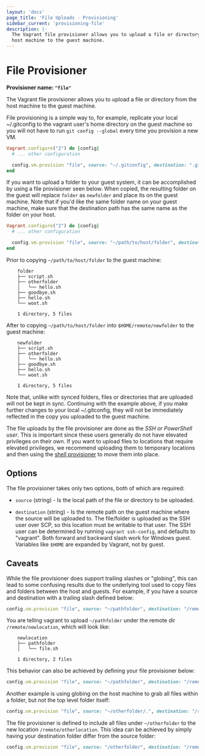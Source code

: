 ```yaml
---
layout: 'docs'
page_title: 'File Uploads - Provisioning'
sidebar_current: 'provisioning-file'
description: |-
  The Vagrant file provisioner allows you to upload a file or directory from the
  host machine to the guest machine.
---
```


# File Provisioner

**Provisioner name: `"file"`**

The Vagrant file provisioner allows you to upload a file or directory from the
host machine to the guest machine.

File provisioning is a simple way to, for example, replicate your local
~/.gitconfig to the vagrant user's home directory on the guest machine so
you will not have to run `git config --global` every time you provision a
new VM.

```ruby
Vagrant.configure("2") do |config|
  # ... other configuration

  config.vm.provision "file", source: "~/.gitconfig", destination: ".gitconfig"
end
```

If you want to upload a folder to your guest system, it can be accomplished by
using a file provisioner seen below. When copied, the resulting folder on the guest will
replace `folder` as `newfolder` and place its on the guest machine. Note that if
you'd like the same folder name on your guest machine, make sure that the destination
path has the same name as the folder on your host.

```ruby
Vagrant.configure("2") do |config|
  # ... other configuration

  config.vm.provision "file", source: "~/path/to/host/folder", destination: "$HOME/remote/newfolder"
end
```

Prior to copying `~/path/to/host/folder` to the guest machine:

        folder
        ├── script.sh
        ├── otherfolder
        │   └── hello.sh
        ├── goodbye.sh
        ├── hello.sh
        └── woot.sh

        1 directory, 5 files

After to copying `~/path/to/host/folder` into `$HOME/remote/newfolder` to the guest machine:

        newfolder
        ├── script.sh
        ├── otherfolder
        │   └── hello.sh
        ├── goodbye.sh
        ├── hello.sh
        └── woot.sh

        1 directory, 5 files

Note that, unlike with synced folders, files or directories that are uploaded
will not be kept in sync. Continuing with the example above, if you make
further changes to your local ~/.gitconfig, they will not be immediately
reflected in the copy you uploaded to the guest machine.

The file uploads by the file provisioner are done as the
_SSH or PowerShell user_. This is important since these users generally
do not have elevated privileges on their own. If you want to upload files to
locations that require elevated privileges, we recommend uploading them
to temporary locations and then using the
[shell provisioner](/docs/provisioning/shell.html)
to move them into place.

## Options

The file provisioner takes only two options, both of which are required:

- `source` (string) - Is the local path of the file or directory to be
  uploaded.

- `destination` (string) - Is the remote path on the guest machine where
  the source will be uploaded to. The file/folder is uploaded as the SSH user
  over SCP, so this location must be writable to that user. The SSH user can be
  determined by running `vagrant ssh-config`, and defaults to "vagrant". Both
  forward and backward slash work for Windows guest. Variables like `$HOME` are
  expanded by Vagrant, not by guest.

## Caveats

While the file provisioner does support trailing slashes or "globing", this can
lead to some confusing results due to the underlying tool used to copy files and
folders between the host and guests. For example, if you have a source and
destination with a trailing slash defined below:

```ruby
config.vm.provision "file", source: "~/pathfolder", destination: "/remote/newlocation/"
```

You are telling vagrant to upload `~/pathfolder` under the remote dir `/remote/newlocation`,
which will look like:

        newlocation
        ├── pathfolder
        │   └── file.sh

        1 directory, 2 files

This behavior can also be achieved by defining your file provisioner below:

```ruby
config.vm.provision "file", source: "~/pathfolder", destination: "/remote/newlocation/pathfolder"
```

Another example is using globing on the host machine to grab all files within a
folder, but not the top level folder itself:

```ruby
config.vm.provision "file", source: "~/otherfolder/.", destination: "/remote/otherlocation"
```

The file provisioner is defined to include all files under `~/otherfolder`
to the new location `/remote/otherlocation`. This idea can be achieved by simply
having your destination folder differ from the source folder:

```ruby
config.vm.provision "file", source: "/otherfolder", destination: "/remote/otherlocation"
```
